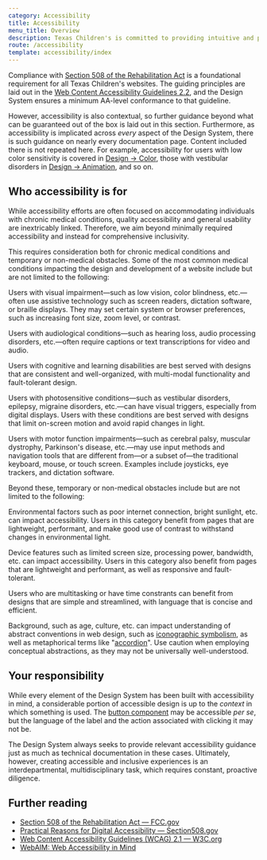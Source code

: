 ```yaml
---
category: Accessibility
title: Accessibility
menu_title: Overview
description: Texas Children's is committed to providing intuitive and pleasant digital experiences to users of diverse abilities and backgrounds.
route: /accessibility
template: accessibility/index
---
```


Compliance with [Section 508 of the Rehabilitation Act](https://www.section508.gov/) is a foundational requirement for all Texas Children's websites. The guiding principles are laid out in the [Web Content Accessibility Guidelines 2.2](https://www.w3.org/TR/WCAG22/), and the Design System ensures a minimum AA-level conformance to that guideline.

However, accessibility is also contextual, so further guidance beyond what can be guaranteed out of the box is laid out in this section. Furthermore, as accessibility is implicated across *every* aspect of the Design System, there is such guidance on nearly every documentation page. Content included there is not repeated here. For example, accessibility for users with low color sensitivity is covered in [Design &rarr; Color](/design/color), those with vestibular disorders in [Design &rarr; Animation](/design/animation), and so on.

## Who accessibility is for
While accessibility efforts are often focused on accommodating individuals with chronic medical conditions, quality accessibility and general usability are inextricably linked. Therefore, we aim beyond minimally required accessibility and instead for comprehensive inclusivity.

This requires consideration both for chronic medical conditions and temporary or non-medical obstacles. Some of the most common medical conditions impacting the design and development of a website include but are not limited to the following:

<tcds-accordion>
  <tcds-accordion-section label="Visual impairment">
    <p>
      Users with visual impairment—such as low vision, color blindness, etc.—often use assistive technology such as screen readers, dictation software, or braille displays. They may set certain system or browser preferences, such as increasing font size, zoom level, or contrast.
    </p>
  </tcds-accordion-section>
  <tcds-accordion-section label="Audiological conditions">
    <p>Users with audiological conditions—such as hearing loss, audio processing disorders, etc.—often require captions or text transcriptions for video and audio.</p>
  </tcds-accordion-section>
  <tcds-accordion-section label="Cognitive and learning disabilities">
    <p>Users with cognitive and learning disabilities are best served with designs that are consistent and well-organized, with multi-modal functionality and fault-tolerant design.</p>
  </tcds-accordion-section>
  <tcds-accordion-section label="Photosensitive conditions">
    <p>Users with photosensitive conditions—such as vestibular disorders, epilepsy, migraine disorders, etc.—can have visual triggers, especially from digital displays. Users with these conditions are best served with designs that limit on-screen motion and avoid rapid changes in light.</p>
  </tcds-accordion-section>
  <tcds-accordion-section label="Motor function impairments">
    <p>Users with motor function impairments—such as cerebral palsy, muscular dystrophy, Parkinson's disease, etc.—may use input methods and navigation tools that are different from—or a subset of—the traditional keyboard, mouse, or touch screen. Examples include joysticks, eye trackers, and dictation software.</p>
  </tcds-accordion-section>
</tcds-accordion>

Beyond these, temporary or non-medical obstacles include but are not limited to the following:

<tcds-accordion>
  <tcds-accordion-section label="Environmental factors">
    <p>Environmental factors such as poor internet connection, bright sunlight, etc. can impact accessibility. Users in this category benefit from pages that are lightweight, performant, and make good use of contrast to withstand changes in environmental light.</p>
  </tcds-accordion-section>
  <tcds-accordion-section label="Device capability">
    <p>Device features such as limited screen size, processing power, bandwidth, etc. can impact accessibility. Users in this category also benefit from pages that are lightweight and performant, as well as responsive and fault-tolerant.</p>
  </tcds-accordion-section>
  <tcds-accordion-section label="Focus capacity">
    <p>Users who are multitasking or have time constrants can benefit from designs that are simple and streamlined, with language that is concise and efficient.</p>
  </tcds-accordion-section>
  <tcds-accordion-section label="Background">
    <p>Background, such as age, culture, etc. can impact understanding of abstract conventions in web design, such as <a href="/brand/icons">iconographic symbolism</a>, as well as metaphorical terms like "<a href="/components/accordion">accordion</a>". Use caution when employing conceptual abstractions, as they may not be universally well-understood.</p>
  </tcds-accordion-section>
</tcds-accordion>

## Your responsibility
While every element of the Design System has been built with accessibility in mind, a considerable portion of accessible design is up to the *context* in which something is used. The [button component](/components/button) may be accessible *per se*, but the language of the label and the action associated with clicking it may not be.

The Design System always seeks to provide relevant accessibility guidance just as much as technical documentation in these cases. Ultimately, however, creating accessible and inclusive experiences is an interdepartmental, multidisciplinary task, which requires constant, proactive diligence.

## Further reading
* [Section 508 of the Rehabilitation Act — FCC.gov](https://www.fcc.gov/general/section-508-rehabilitation-act)
* [Practical Reasons for Digital Accessibility — Section508.gov](https://www.section508.gov/manage/benefits-of-accessibility/)
* [Web Content Accessibility Guidelines (WCAG) 2.1 — W3C.org](https://www.w3.org/TR/WCAG21/)
* [WebAIM: Web Accessibility in Mind](https://webaim.org/)